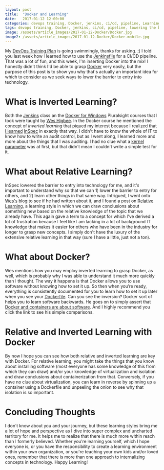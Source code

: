 ```yaml
---
layout: post
title:  "Docker and Learning"
date:   2017-01-12 12:00:00
categories: devops training, Docker, jenkins, ci/cd, pipeline, Learning
tags: devops training, Docker, jenkins, ci/cd, pipeline, lowering the barrier to entry, learning
image: /assets/article_images/2017-01-12-Docker/Docker.jpg
image2: /assets/article_images/2017-01-12-Docker/Docker-mobile.jpg
---
```

My [DevOps Training Plan](http://www.anniehedgie.com/devops-training-plan) is going swimmingly, thanks for asking. ;) I told you last week how I learned how to use the [Jenkinsfile](http://www.anniehedgie.com/jenkinsfile) for a CI/CD pipeline. That was a lot of fun, and this week, I'm inserting Docker into the mix! I honestly didn't think I'd be able to grasp [Docker](https://www.docker.com/) very easily, but the purpose of this post is to show you why that's actually an important idea for which to consider as we seek ways to lower the barrier to entry into technology.

# What is Inverted Learning?
Both the [Jenkins](https://app.pluralsight.com/library/courses/jenkins-2-getting-started/table-of-contents) class an the [Docker for Windows](https://app.pluralsight.com/library/courses/docker-windows-getting-started/table-of-contents) Pluralsight courses that I took were taught by [Wes Higbee](https://twitter.com/g0t4). In the Docker course he mentioned the concept of *inverted learning* that piqued my interest because I realized that [I learned](http://www.anniehedgie.com/inspec) [InSpec](http://inspec.io/) in exactly that way. I didn't have to know the whole of IT to know how to write an audit control, but as I went along, I learned more and more about the things that I was auditing. I had no clue what a [kernel parameter](http://inspec.io/docs/reference/resources/kernel_parameter/) was at first, but that didn't mean I couldn't write a simple test for it.

# What about Relative Learning?
InSpec lowered the barrier to entry into technology for me, and it's important to understand why so that we can 1) lower the barrier to entry for others, and 2) learn other things in that same way. Intrigued, I went onto [Wes's](http://www.weshigbee.com) blog to see if he had written about it, and I found a post on [Relative Learning](http://www.weshigbee.com/relative-learning/), a learning style in which we can draw conclusions about something new based on the relative knowledge of the topic that we already have. This again gave a term to a concept for which I've derived a lot of frustration because I feel like I am lacking in a lot of background IT knowledge that makes it easier for others who have been in the industry for longer to grasp new concepts. I simply don't have the luxury of the extensive relative learning in that way (sure I have a little, just not a ton).

# What about Docker?
Wes mentions how you may employ inverted learning to grasp Docker, as well, which is probably why I was able to understand it much more quickly than I thought. The way it happens is that Docker allows you to use software without knowing how to set it up. So then when you’re ready, everything is consistently documented for you to learn how to set it up later when you see your [Dockerfile](https://docs.docker.com/engine/reference/builder/). Can you see the inversion? Docker sort of helps you to learn software backwards. He goes on to simply assert that [Docker and containers are about software](http://www.weshigbee.com/docker-and-containers-are-about-software/). And I highly recommend you click the link to see his simple comparisons.

# Relative and Inverted Learning with Docker
By now I hope you can see how both relative and inverted learning are key with Docker. For relative learning, you might take the things that you know about installing software (most everyone has some knowledge of this from which they can draw) and/or your knowledge of virtualization and isolation and draw conclusions about containerization from that. Conversely, if you have no clue about virtualization, you can learn in reverse by spinning up a container using a Dockerfile and unpeeling the onion to see why that isolation is so important.

# Concluding Thoughts
I don't know about you and your journey, but these learning styles bring me a lot of hope and perspective as I dive into super complex and uncharted territory for me. It helps me to realize that there is much more within reach than I formerly believed. Whether you're learning yourself, which I hope everyone is, or you have the responsibility to create a learning environment within your own organization, or you're teaching your own kids and/or loved ones, remember that there is more than one approach to internalizing concepts in technology. Happy Learning! 
